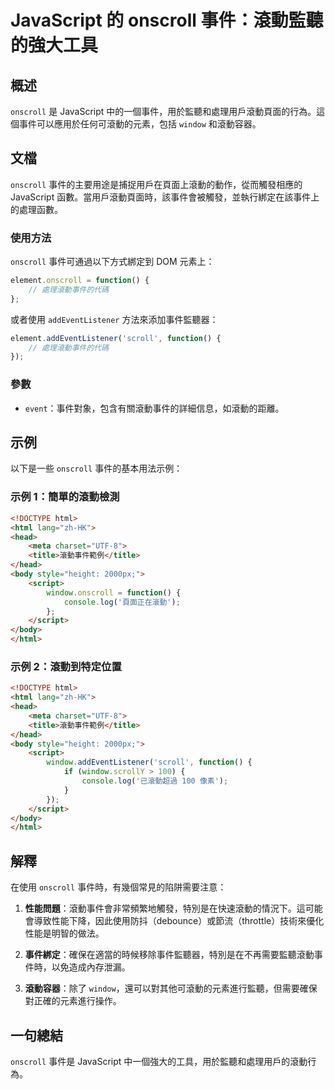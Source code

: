 <!--
Meta Description: # JavaScript 的 onscroll 事件：滾動監聽的強大工具 ## 概述 `onscroll` 是 JavaScript 中的一個事件，用於監聽和處理用戶滾動頁面的行為。這個事件可以應用於任何可滾動的元素，包括 `window` 和滾動容器。 ## 文檔 `onscroll` 事件的主要...
Meta Keywords: onscroll, html, javascript, window, function
-->

# JavaScript 的 onscroll 事件：滾動監聽的強大工具

## 概述
`onscroll` 是 JavaScript 中的一個事件，用於監聽和處理用戶滾動頁面的行為。這個事件可以應用於任何可滾動的元素，包括 `window` 和滾動容器。

## 文檔
`onscroll` 事件的主要用途是捕捉用戶在頁面上滾動的動作，從而觸發相應的 JavaScript 函數。當用戶滾動頁面時，該事件會被觸發，並執行綁定在該事件上的處理函數。

### 使用方法
`onscroll` 事件可通過以下方式綁定到 DOM 元素上：

```javascript
element.onscroll = function() {
    // 處理滾動事件的代碼
};
```

或者使用 `addEventListener` 方法來添加事件監聽器：

```javascript
element.addEventListener('scroll', function() {
    // 處理滾動事件的代碼
});
```

### 參數
- `event`：事件對象，包含有關滾動事件的詳細信息，如滾動的距離。

## 示例
以下是一些 `onscroll` 事件的基本用法示例：

### 示例 1：簡單的滾動檢測
```html
<!DOCTYPE html>
<html lang="zh-HK">
<head>
    <meta charset="UTF-8">
    <title>滾動事件範例</title>
</head>
<body style="height: 2000px;">
    <script>
        window.onscroll = function() {
            console.log('頁面正在滾動');
        };
    </script>
</body>
</html>
```

### 示例 2：滾動到特定位置
```html
<!DOCTYPE html>
<html lang="zh-HK">
<head>
    <meta charset="UTF-8">
    <title>滾動事件範例</title>
</head>
<body style="height: 2000px;">
    <script>
        window.addEventListener('scroll', function() {
            if (window.scrollY > 100) {
                console.log('已滾動超過 100 像素');
            }
        });
    </script>
</body>
</html>
```

## 解釋
在使用 `onscroll` 事件時，有幾個常見的陷阱需要注意：

1. **性能問題**：滾動事件會非常頻繁地觸發，特別是在快速滾動的情況下。這可能會導致性能下降，因此使用防抖（debounce）或節流（throttle）技術來優化性能是明智的做法。

2. **事件綁定**：確保在適當的時候移除事件監聽器，特別是在不再需要監聽滾動事件時，以免造成內存泄漏。

3. **滾動容器**：除了 `window`，還可以對其他可滾動的元素進行監聽，但需要確保對正確的元素進行操作。

## 一句總結
`onscroll` 事件是 JavaScript 中一個強大的工具，用於監聽和處理用戶的滾動行為。
